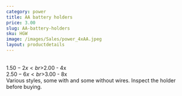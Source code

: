 ```yaml
---
category: power
title: AA battery holders
price: 3.00
slug: AA-battery-holders
sku: HGW
image: /images/Sales/power_4xAA.jpeg
layout: productdetails
---
```


<br>$1.50 - 2x
<br>$2.00 - 4x
<br>$2.50 - 6x
<br>$3.00 - 8x
<br>Various styles, some with and some without wires. Inspect the holder before buying.